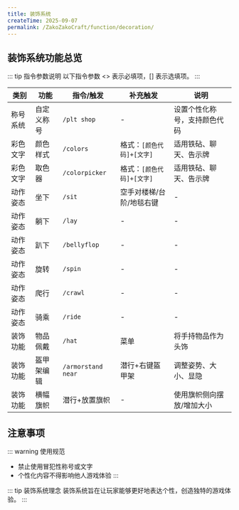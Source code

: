 ```yaml
---
title: 装饰系统
createTime: 2025-09-07
permalink: /ZakoZakoCraft/function/decoration/
---
```


## 装饰系统功能总览

::: tip 指令参数说明
以下指令参数 \<> 表示必填项，[] 表示选填项。
:::

| 类别 | 功能 | 指令/触发 | 补充触发 | 说明 |
|------|------|-----------|----------|------|
| 称号系统 | 自定义称号 | `/plt shop` | - | 设置个性化称号，支持颜色代码|
| 彩色文字 | 颜色样式 | `/colors` | 格式：`[颜色代码]+[文字]` | 适用铁砧、聊天、告示牌|
| 彩色文字 | 取色器 | `/colorpicker` |格式：`[颜色代码]+[文字]` | 适用铁砧、聊天、告示牌|
| 动作姿态 | 坐下 | `/sit` | 空手对楼梯/台阶/地毯右键 | - |
| 动作姿态 | 躺下 | `/lay` | - | - |
| 动作姿态 | 趴下 | `/bellyflop` | - | - |
| 动作姿态 | 旋转 | `/spin` | - | - |
| 动作姿态 | 爬行 | `/crawl` | - | - |
| 动作姿态 | 骑乘 | `/ride` | - | - |
| 装饰功能 | 物品佩戴 | `/hat` | 菜单 | 将手持物品作为头饰 |
| 装饰功能 | 盔甲架编辑 | `/armorstand near` | 潜行+右键盔甲架 | 调整姿势、大小、显隐 |
| 装饰功能 | 横幅旗帜 | 潜行+放置旗帜 | - | 使用旗帜侧向摆放/增加大小 |

## 注意事项

::: warning 使用规范
- 禁止使用冒犯性称号或文字
- 个性化内容不得影响他人游戏体验
:::

::: tip 装饰系统理念
装饰系统旨在让玩家能够更好地表达个性，创造独特的游戏体验。
:::
